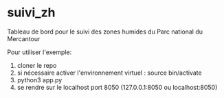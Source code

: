 # suivi_zh
Tableau de bord pour le suivi des zones humides du Parc national du Mercantour

Pour utiliser l'exemple:

1) cloner le repo
2) si nécessaire activer l'environnement virtuel : source bin/activate
3) python3 app.py
4) se rendre sur le localhost port 8050 (127.0.0.1:8050 ou localhost:8050)